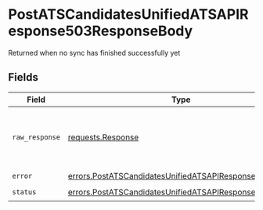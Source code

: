 # PostATSCandidatesUnifiedATSAPIResponse503ResponseBody

Returned when no sync has finished successfully yet


## Fields

| Field                                                                                                                            | Type                                                                                                                             | Required                                                                                                                         | Description                                                                                                                      |
| -------------------------------------------------------------------------------------------------------------------------------- | -------------------------------------------------------------------------------------------------------------------------------- | -------------------------------------------------------------------------------------------------------------------------------- | -------------------------------------------------------------------------------------------------------------------------------- |
| `raw_response`                                                                                                                   | [requests.Response](https://requests.readthedocs.io/en/latest/api/#requests.Response)                                            | :heavy_minus_sign:                                                                                                               | Raw HTTP response; suitable for custom response parsing                                                                          |
| `error`                                                                                                                          | [errors.PostATSCandidatesUnifiedATSAPIResponse503Error](../../models/errors/postatscandidatesunifiedatsapiresponse503error.md)   | :heavy_check_mark:                                                                                                               | N/A                                                                                                                              |
| `status`                                                                                                                         | [errors.PostATSCandidatesUnifiedATSAPIResponse503Status](../../models/errors/postatscandidatesunifiedatsapiresponse503status.md) | :heavy_check_mark:                                                                                                               | N/A                                                                                                                              |